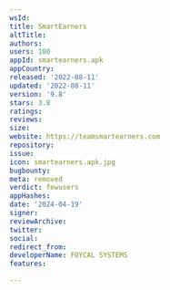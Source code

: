 ```yaml
---
wsId: 
title: SmartEarners
altTitle: 
authors: 
users: 100
appId: smartearners.apk
appCountry: 
released: '2022-08-11'
updated: '2022-08-11'
version: '9.8'
stars: 3.8
ratings: 
reviews: 
size: 
website: https://teamsmartearners.com
repository: 
issue: 
icon: smartearners.apk.jpg
bugbounty: 
meta: removed
verdict: fewusers
appHashes: 
date: '2024-04-19'
signer: 
reviewArchive: 
twitter: 
social: 
redirect_from: 
developerName: FOYCAL SYSTEMS
features: 

---
```


